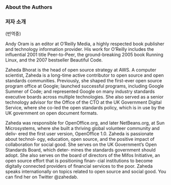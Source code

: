 ﻿### About the Authors

### 저자 소개

(번역중)

Andy Oram is an editor at O’Reilly Media, a highly respected book publisher and technology information provider. His work for O’Reilly includes the influential 2001 title Peer-to-Peer, the ground-breaking 2005 book Running Linux, and the 2007 bestseller Beautiful Code.

Zaheda Bhorat is the head of open source strategy at AWS. A computer scientist, Zaheda is a long-time active contributor to open source and open standards communities. Previously, she shaped the first-ever open source program office at Google; launched successful programs, including Google Summer of Code; and represented Google on many industry standards executive boards across multiple technologies. She also served as a senior technology advisor for the Office of the CTO at the UK Government Digital Service, where she co-led the open standards policy, which is in use by the UK government on open document formats.

Zaheda was responsible for OpenOffice.org, and later NetBeans.org, at Sun Microsystems, where she built a thriving global volunteer community and deliv‐ ered the first user version, OpenOffice 1.0. Zaheda is passionate about technol‐ ogy, education, open source, and the positive impact of collaboration for social good. She serves on the UK Government’s Open Standards Board, which deter‐ mines the standards government should adopt. She also serves on the board of directors of the Mifos Initiative, an open source effort that is positioning finan‐ cial institutions to become digitally connected providers of financial services to the poor. Zaheda speaks internationally on topics related to open source and social good. You can find her on Twitter @zahedab.

